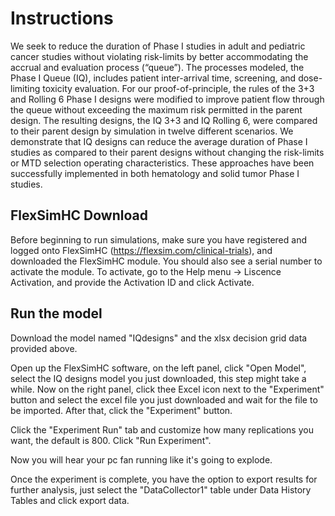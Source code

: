 # Instructions

We seek to reduce the duration of Phase I studies in adult and pediatric cancer studies without violating risk-limits by better accommodating the accrual and evaluation process (“queue”). The processes modeled, the Phase I Queue (IQ), includes patient inter-arrival time, screening, and dose-limiting toxicity evaluation. For our proof-of-principle, the rules of the 3+3 and Rolling 6 Phase I designs were modified to improve patient flow through the queue without exceeding the maximum risk permitted in the parent design. The resulting designs, the IQ 3+3 and IQ Rolling 6, were compared to their parent design by simulation in twelve different scenarios. We demonstrate that IQ designs can reduce the average duration of Phase I studies as compared to their parent designs without changing the risk-limits or MTD selection operating characteristics.  These approaches have been successfully implemented in both hematology and solid tumor Phase I studies.  

## FlexSimHC Download

Before beginning to run simulations, make sure you have registered and logged onto FlexSimHC (https://flexsim.com/clinical-trials), and downloaded the FlexSimHC module. You should also see a serial number to activate the module. To activate, go to the Help menu -> Liscence Activation, and provide the Activation ID and click Activate. 

## Run the model

Download the model named "IQdesigns" and the xlsx decision grid data provided above. 

Open up the FlexSimHC software, on the left panel, click "Open Model", select the IQ designs model you just downloaded, this step might take a while. Now on the right panel, click thee Excel icon next to the "Experiment" button and select the excel file you just downloaded and wait for the file to be imported. After that, click the "Experiment" button. 

Click the "Experiment Run" tab and customize how many replications you want, the default is 800. Click "Run Experiment". 

Now you will hear your pc fan running like it's going to explode. 

Once the experiment is complete, you have the option to export results for further analysis, just select the "DataCollector1" table under Data History Tables and click export data. 










